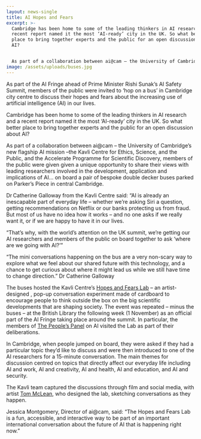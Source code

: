```yaml
---
layout: news-single
title: AI Hopes and Fears
excerpt: >-
  Cambridge has been home to some of the leading thinkers in AI research and a
  recent report named it the most ‘AI-ready’ city in the UK. So what better
  place to bring together experts and the public for an open discussion about
  AI?


  As part of a collaboration between ai@cam – the University of Cambridge’s new flagship AI mission –the Kavli Centre for Ethics, Science, and the Public, and the Accelerate Programme for Scientific Discovery, members of the public were given a unique opportunity to share their views with leading researchers involved in the development, application and implications of AI… on board a pair of bespoke double decker buses parked on Parker’s Piece in central Cambridge.
image: /assets/uploads/buses.jpg
---
```

As part of the AI Fringe ahead of Prime Minister Rishi Sunak’s AI Safety Summit, members of the public were invited to ‘hop on a bus’ in Cambridge city centre to discuss their hopes and fears about the increasing use of artificial intelligence (AI) in our lives. 


Cambridge has been home to some of the leading thinkers in AI research and a recent report named it the most ‘AI-ready’ city in the UK. So what better place to bring together experts and the public for an open discussion about AI?

As part of a collaboration between ai@cam – the University of Cambridge’s new flagship AI mission –the Kavli Centre for Ethics, Science, and the Public, and the Accelerate Programme for Scientific Discovery, members of the public were given given a unique opportunity to share their views with leading researchers involved in the development, application and implications of AI… on board a pair of bespoke double decker buses parked on Parker’s Piece in central Cambridge.

Dr Catherine Galloway from the Kavli Centre said: “AI is already an inescapable part of everyday life – whether we’re asking Siri a question, getting recommendations on Netflix or our banks protecting us from fraud. But most of us have no idea how it works – and no one asks if we really want it, or if we are happy to have it in our lives.

“That’s why, with the world’s attention on the UK summit, we’re getting our AI researchers and members of the public on board together to ask ‘where are we going with AI?’” 

“The mini conversations happening on the bus are a very non-scary way to explore what we feel about our shared future with this technology, and a chance to get curious about where it might lead us while we still have time to change direction.” Dr Catherine Galloway

The buses hosted the Kavli Centre’s [Hopes and Fears Lab](https://www.kcesp.ac.uk/projects/the-hopes-and-fears-lab/) – an artist-designed , pop-up conversation experiment made of cardboard to encourage people to think outside the box on the big scientific developments that are shaping society. The event was repeated – minus the buses – at the British Library the following week (1 November) as an official part of the AI Fringe taking place around the summit. In particular, the members of [The People’s Panel](https://connectedbydata.org/projects/2023-peoples-panel-on-ai) on AI visited the Lab as part of their deliberations. 

In Cambridge, when people jumped on board, they were asked if they had a particular topic they’d like to discuss and were then introduced to one of the AI researchers for a 15-minute conversation. The main themes for discussion centred on topics that directly affect our everyday life including AI and work, AI and creativity, AI and health, AI and education, and AI and security.

The Kavli team captured the discussions through film and social media, with artist [Tom McLean](https://tom-draws.com/), who designed the lab, sketching conversations as they happen.

Jessica Montgomery, Director of ai@cam, said: “The Hopes and Fears Lab is a fun, accessible, and interactive way to be part of an important international conversation about the future of AI that is happening right now.”
